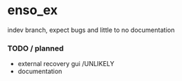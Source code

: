 # enso_ex
indev branch, expect bugs and little to no documentation

### TODO / planned
 - external recovery gui /UNLIKELY
 - documentation
